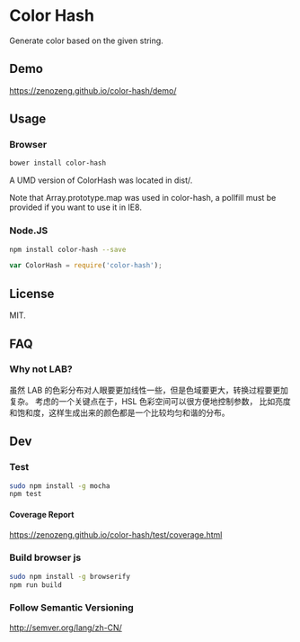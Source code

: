 # Color Hash

Generate color based on the given string.

## Demo

https://zenozeng.github.io/color-hash/demo/

## Usage

### Browser

```bash
bower install color-hash
```

A UMD version of ColorHash was located in dist/.

Note that Array.prototype.map was used in color-hash,
a pollfill must be provided if you want to use it in IE8.

### Node.JS

```bash
npm install color-hash --save
```

```javascript
var ColorHash = require('color-hash');
```

## License

MIT.

## FAQ

### Why not LAB?

虽然 LAB 的色彩分布对人眼要更加线性一些，但是色域要更大，转换过程要更加复杂。
考虑的一个关键点在于，HSL 色彩空间可以很方便地控制参数，
比如亮度和饱和度，这样生成出来的颜色都是一个比较均匀和谐的分布。

## Dev

### Test

```bash
sudo npm install -g mocha
npm test
```

#### Coverage Report

https://zenozeng.github.io/color-hash/test/coverage.html

### Build browser js

```bash
sudo npm install -g browserify
npm run build
```

### Follow Semantic Versioning

http://semver.org/lang/zh-CN/
